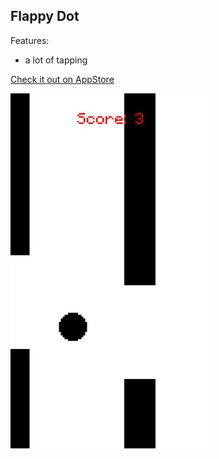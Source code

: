 ## Flappy Dot

Features:
  - a lot of tapping

[Check it out on AppStore](https://itunes.apple.com/us/app/flappy-circle/id823959621)

![Alt text](/FlappyCircle/flappyScreen.jpeg "Gameplay")
